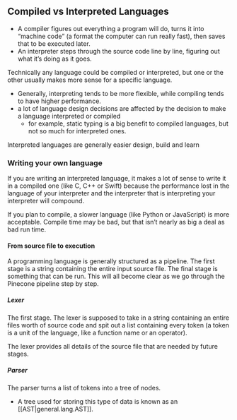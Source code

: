 
## Compiled vs Interpreted Languages
- A compiler figures out everything a program will do, turns it into “machine code” (a format the computer can run really fast), then saves that to be executed later.
- An interpreter steps through the source code line by line, figuring out what it’s doing as it goes.

Technically any language could be compiled or interpreted, but one or the other usually makes more sense for a specific language. 
- Generally, interpreting tends to be more flexible, while compiling tends to have higher performance.
- a lot of language design decisions are affected by the decision to make a language interpreted or compiled 
    - for example, static typing is a big benefit to compiled languages, but not so much for interpreted ones.

Interpreted languages are generally easier design, build and learn

### Writing your own language
If you are writing an interpreted language, it makes a lot of sense to write it in a compiled one (like C, C++ or Swift) because the performance lost in the language of your interpreter and the interpreter that is interpreting your interpreter will compound.

If you plan to compile, a slower language (like Python or JavaScript) is more acceptable. Compile time may be bad, but that isn’t nearly as big a deal as bad run time.

#### From source file to execution
A programming language is generally structured as a pipeline. The first stage is a string containing the entire input source file. The final stage is something that can be run. This will all become clear as we go through the Pinecone pipeline step by step.

##### Lexer
The first stage. The lexer is supposed to take in a string containing an entire files worth of source code and spit out a list containing every token (a token is a unit of the language, like a function name or an operator).

The lexer provides all details of the source file that are needed by future stages.

##### Parser
The parser turns a list of tokens into a tree of nodes. 
- A tree used for storing this type of data is known as an [[AST|general.lang.AST]].
